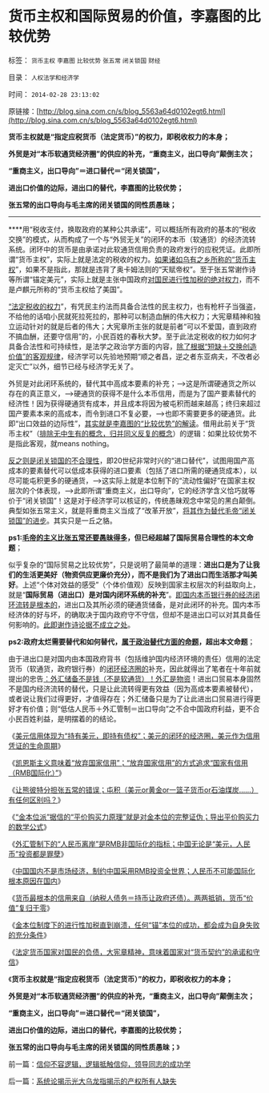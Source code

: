 # 货币主权和国际贸易的价值，李嘉图的比较优势

标签： `货币主权` `李嘉图` `比较优势` `张五常` `闭关锁国` `财经` 

目录： `人权法学和经济学`

时间： `2014-02-28 23:13:02`

原链接：[http://blog.sina.com.cn/s/blog_5563a64d0102egt6.html](http://blog.sina.com.cn/s/blog_5563a64d0102egt6.html)

**货币主权就是“指定应税货币（法定货币）”的权力，即税收权力的本身；**

**外贸是对“本币软通货经济圈”的供应的补充，“重商主义，出口导向”颠倒主次；**

**“重商主义，出口导向”＝进口替代＝“闭关锁国”，**

**进出口价值的边际，进出口的替代，李嘉图的比较优势；**

**张五常的出口导向与毛主席的闭关锁国的同性质愚昧；**

****

****用“税收支付，换取政府的某种公共承诺”，可以概括所有政府的基本的“税收交换”的模式，从而构成了一个与“外贸无关”的闭环的本币（软通货）的经济流转系统。闭环中的货币是由承诺对此软通货信用负责的政府发行的应税凭证。此即所谓“货币主权”，实际上就是法定的税收的权力。[如果诸如乌有之乡所称的“货币主权](../../../2012/6/25/“货币主权”仅适用于无限（赤字＝国债＝税收）.md)”，如果不是指此，那就是违背了奥卡姆法则的“天赋帝权”。至于张五常谢作诗等所谓“锚定美元”，实际上就是主张中国政府[对国民进行性加税的绝对权力](http://blog.sina.com.cn/s/blog_5563a64d0102egqy.html)，而不是卢麒元所称的“货币主权给了美国”。

[“法定税收的权力](http://blog.sina.com.cn/s/blog_5563a64d0102egof.html)”，有凭民主约法而具备合法性的民主权力，也有枪杆子当强盗，不给他的话咱小民就死拉死拉的，那种可以制造血酬的伟大权力；大宪章精神和独立运动针对的就是后者的伟大；大宪章所主张的就是前者“可以不爱国，直到政府不搞血酬，还要守信用”的，小民百姓的春秋大梦。至于此法定税收的权力如何才具备合法性和可持续性，是法学之政治学方面的内容，[除了根据“短缺＋交换创造价值”的客观规律](http://blog.sina.com.cn/s/blog_5563a64d0102egpa.html)，经济学可以先验地预期“顺之者昌，逆之者东亚病夫，不改者必定灭亡”以外，细节已经与经济学无关了。

外贸是对此闭环系统的，替代其中高成本要素的补充；——>这是所谓硬通货之所以存在的真正意义，——>硬通货的获得不是什么本币信用，而是为了国产要素替代的经济性！因为获得硬通货有成本，并且成本将因为被屯积而越来越高；终归来超过国产要素本来的高成本，而令到进口不复必要，——>也即不需要更多的硬通货。此即“出口效益的边际性”，[其实就是李嘉图的“比较优势”的解读](../../../2012/2/23/张五常的罗伯津斯基－斯托帕－萨缪尔森谬误；.md)。借用此前关于“货币主权”（[排除无中生有的概念，归并同义反复的概念](../../../2013/6/27/“庄家”是阴谋论的化身，计划经济的借口，阶级斗争的现象.md)）的逻辑：如果比较优势不是指此客观，就means
nothing。

[反之则是闭关锁国的不合理性](../../../2008/11/24/中国150&nbsp;年来失败根本原因.md)，即20世纪非常时兴的“进口替代”，试图用国产高成本的要素替代可以低成本获得的进口要素（包括了进口所需的硬通货成本），以尽可能屯积更多的硬通货，——>这实际上就是本位制下的“流动性偏好”在国家主权层次的个体表现，——>此即所谓“重商主义，出口导向”，它的经济学含义恰巧就等价于“闭关锁国”！这是对于经济学可以核证的，传统愚昧观念中常见的黑白颠倒。典型如张五常主义，就是将重商主义当成了“改革开放”，[将其作为替代毛帝“闭关锁国”的进步](../../../2009/12/25/自力更生就是闭关锁国和印度.md)。其实只是一丘之貉。

**ps1:[毛帝的主义比张五常还要愚昧得多](http://darthvad.blog.163.com/blog/static/5339947020111194845411/)，但已经超越了国际贸易合理性的本文命题**；

似乎复杂的“国际贸易之比较优势”，只是说明了最简单的道理：**进出口是为了让我们的生活更美好（物资供应更廉价充分），而不是我们为了进出口而生活那才叫美好**。上述“个体对效益的感受”（个体价值观）反映到国家主权层次的利益取向上，就是“**国际贸易（进出口）是对国内闭环系统的补充**”。[即国内本币银行券的经济闭环流转是根本的](http://blog.sina.com.cn/s/blog_5563a64d0102egnt.html)，进出口及其所必须的硬通货储备，是对此闭环的补充。国内本币经济体的好与坏，的确取决于国内政府守不守信，但却不是进出口可以对其具备任何影响的。[此即谢作诗论据不成立之处](../../../2011/11/30/平价购买力的货币“稳定”：汇率稳定则通货膨胀.md)。

**ps2:政府太烂需要替代和如何替代，[属于政治替代方面的命题](../../../2010/3/20/政治只是经济学中的一种组织要素.md)，超出本文命题**；

由于进出口是对国内由本国政府背书（包括维护国内经济环境的责任）信用的法定货币（软通货，政府银行券）的[闭环经济圈的](../../../2012/2/26/闭环经济模型就是个体价值观，及社会财富的层次.md)补充，因此就得出了笔者在十年前就提出的忠告[：外汇储备不是钱（不是软通货）！外汇是物资](../../../2009/2/14/外汇不是钱，是物资！“分国企，分外汇”难言吉凶.md)！进出口贸易本身固然不是国内经济流转的替代，只是让此流转得更有效益（因为高成本要素被替代），或者说让我们过得更好，才值得存在；外汇储备只是为了让此进出口贸易进行得更好才有价值；则“低估人民币＋外汇管制＝出口导向”之不合中国政府利益，更不合小民百姓利益，是明摆着的的结论。

《[美元信用体现为“持有美元，即持有债权”；美元的闭环的经济圈，美元作为信用凭证的生命周期](http://blog.sina.com.cn/s/blog_5563a64d0102egnt.html)》

《[凯恩斯主义意味着“放弃国家信用”；“放弃国家信用”的方式追求“国家有信用（RMB国际化）”](http://blog.sina.com.cn/s/blog_5563a64d0102egof.html)》

《[让熊彼特分担张五常的错误；屯积（美元or黄金or一篮子货币or石油煤炭……）有任何区别吗？](http://blog.sina.com.cn/s/blog_5563a64d0102egov.html)》

《[“金本位派”据信的“平价购买力原理”就是对金本位的完整证伪；导出平价购买力的数学公式](http://blog.sina.com.cn/s/blog_5563a64d0102egpb.html)》

《[外汇管制下的“人民币离岸”是RMB非国际化的指标；中国无论是“美元，人民币”投资都是罪孽](http://blog.sina.com.cn/s/blog_5563a64d0102egq4.html)》

《[中国国内不是市场经济，制约中国采用RMB投资全世界；人民币不可能国际化根本原因在国内](http://blog.sina.com.cn/s/blog_5563a64d0102egq5.html)》

《[货币最根本的信用来自（纳税人债务＝持币让政府还债）。两两抵销，货币“价值”复归于零](http://blog.sina.com.cn/s/blog_5563a64d0102egqy.html)》

《[金本位制度下的进行性加税直到崩溃，任何“锚”本位的成功，都会成为自身失败的充分条件](http://blog.sina.com.cn/s/blog_5563a64d0102egqz.html)》

《[法定货币国家对国民的负债，大宪章精神，意味着国家对“货币契约”的承诺和守信](http://blog.sina.com.cn/s/blog_5563a64d0102egsj.html)》

《**货币主权就是“指定应税货币（法定货币）”的权力，即税收权力的本身；**

**外贸是对“本币软通货经济圈”的供应的补充，“重商主义，出口导向”颠倒主次；**

**“重商主义，出口导向”＝进口替代＝“闭关锁国”，**

**进出口价值的边际，进出口的替代，李嘉图的比较优势；**

**张五常的出口导向与毛主席的闭关锁国的同性质愚昧；**》

前一篇：[信仰不容逻辑，逻辑抵触信仰，领导同志的成功学](http://blog.sina.com.cn/s/blog_5563a64d0102egt5.html)

后一篇：[系统论揭示光大乌龙指揭示的产权所有人缺失](http://blog.sina.com.cn/s/blog_5563a64d0102egt7.html)